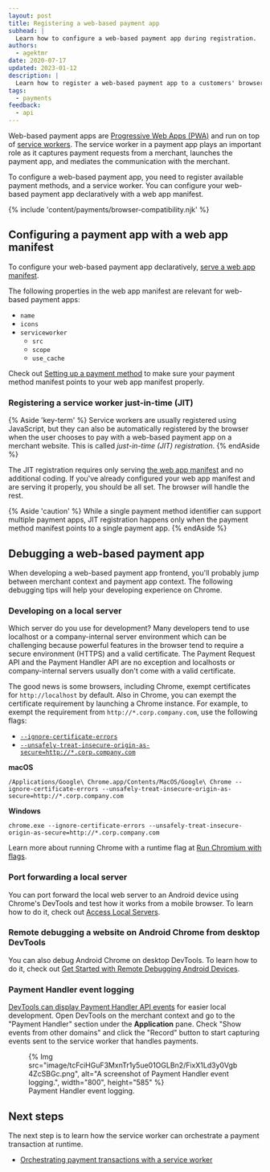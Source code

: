 ```yaml
---
layout: post
title: Registering a web-based payment app
subhead: |
  Learn how to configure a web-based payment app during registration.
authors:
  - agektmr
date: 2020-07-17
updated: 2023-01-12
description: |
  Learn how to register a web-based payment app to a customers' browser. You'll also learn how to debug them.
tags:
  - payments
feedback:
  - api
---
```


Web-based payment apps are [Progressive Web Apps
(PWA)](/progressive-web-apps/) and run on top of [service
workers](https://developer.mozilla.org/docs/Web/API/Service_Worker_API). The
service worker in a payment app plays an important role as it captures payment
requests from a merchant, launches the payment app, and mediates the
communication with the merchant.

To configure a web-based payment app, you need to register available payment
methods, and a service worker. You can configure your web-based payment app
declaratively with a web app manifest.

{% include 'content/payments/browser-compatibility.njk' %}

## Configuring a payment app with a web app manifest

To configure your web-based payment app declaratively, [serve a web app
manifest](/setting-up-a-payment-method/#step-3-serve-a-web-app-manifest).

The following properties in the web app manifest are relevant for web-based payment apps:
* `name`
* `icons`
* `serviceworker`
    * `src`
    * `scope`
    * `use_cache`

Check out [Setting up a payment
method](/setting-up-a-payment-method/#step-3-serve-a-web-app-manifest)
to make sure your payment method manifest points to your web app manifest
properly.

### Registering a service worker just-in-time (JIT)

{% Aside 'key-term' %}
Service workers are usually registered using JavaScript, but they can also be
automatically registered by the browser when the user chooses to pay with a
web-based payment app on a merchant website. This is called *just-in-time (JIT)
registration*.
{% endAside %}

The JIT registration requires only serving [the web app
manifest](/setting-up-a-payment-method/#step-3-serve-a-web-app-manifest)
and no additional coding. If you've already configured your web app manifest and
are serving it properly, you should be all set. The browser will handle the
rest.

{% Aside 'caution' %}
While a single payment method identifier can support multiple payment apps,
JIT registration happens only when the payment method manifest points to a
single payment app.
{% endAside %}

## Debugging a web-based payment app

When developing a web-based payment app frontend, you'll probably jump between
merchant context and payment app context. The following debugging tips will help
your developing experience on Chrome.

### Developing on a local server

Which server do you use for development? Many developers tend to use localhost
or a company-internal server environment which can be challenging because
powerful features in the browser tend to require a secure environment (HTTPS)
and a valid certificate. The Payment Request API and the Payment Handler API are
no exception and localhosts or company-internal servers usually don't come with
a valid certificate.

The good news is some browsers, including Chrome, exempt certificates for
`http://localhost` by default. Also in Chrome, you can exempt the certificate
requirement by launching a Chrome instance. For example, to exempt the
requirement from `http://*.corp.company.com`, use the following flags:

* [`--ignore-certificate-errors`](https://chromiumdash.appspot.com/commit/988b56b519836f3d3d94f145ba3554a0c0a7d0a8)
* [`--unsafely-treat-insecure-origin-as-secure=http://*.corp.company.com`](https://chromiumdash.appspot.com/commit/77a7e1a65d14072149ec4420a0ab523586011d8a)

**macOS**

```shell
/Applications/Google\ Chrome.app/Contents/MacOS/Google\ Chrome --ignore-certificate-errors --unsafely-treat-insecure-origin-as-secure=http://*.corp.company.com
```

**Windows**

```shell
chrome.exe --ignore-certificate-errors --unsafely-treat-insecure-origin-as-secure=http://*.corp.company.com
```

Learn more about running Chrome with a runtime flag at [Run Chromium with
flags](https://www.chromium.org/developers/how-tos/run-chromium-with-flags).

### Port forwarding a local server

You can port forward the local web server to an Android device using Chrome's
DevTools and test how it works from a mobile browser. To learn how to do it,
check out [Access Local
Servers](https://developer.chrome.com/docs/devtools/remote-debugging/local-server/).

### Remote debugging a website on Android Chrome from desktop DevTools

You can also debug Android Chrome on desktop DevTools. To learn how to do it,
check out [Get Started with Remote Debugging Android
Devices](https://developer.chrome.com/docs/devtools/remote-debugging/).

### Payment Handler event logging

[DevTools can display Payment Handler API
events](https://developers.google.com/web/updates/2019/09/devtools#payments) for
easier local development. Open DevTools on the merchant context and go to the
"Payment Handler" section under the **Application** pane. Check "Show events
from other domains" and click the "Record" button to start capturing events sent
to the service worker that handles payments.

<figure>
  {% Img src="image/tcFciHGuF3MxnTr1y5ue01OGLBn2/FixX1Ld3y0Vgb4ZcSBGc.png", alt="A screenshot of Payment Handler event logging.", width="800", height="585" %}
  <figcaption>
    Payment Handler event logging.
  </figcaption>
</figure>

## Next steps

The next step is to learn how the service worker can orchestrate a payment
transaction at runtime.

* [Orchestrating payment transactions with a service
  worker](/orchestrating-payment-transactions)
